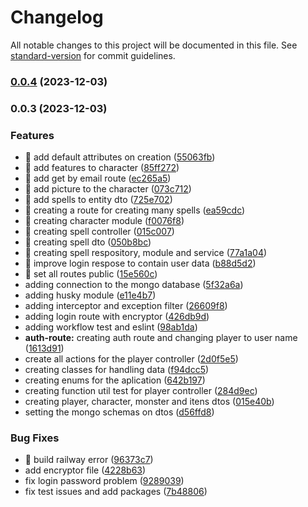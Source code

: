 # Changelog

All notable changes to this project will be documented in this file. See [standard-version](https://github.com/conventional-changelog/standard-version) for commit guidelines.

### [0.0.4](https://github.com/jordaoqualho/dungeon-of-aurora-api/compare/v0.0.3...v0.0.4) (2023-12-03)

### 0.0.3 (2023-12-03)


### Features

* 🎸 add default attributes on creation ([55063fb](https://github.com/jordaoqualho/dungeon-of-aurora-api/commit/55063fbdff7b747e7fac4df57e7c160f33264439))
* 🎸 add features to character ([85ff272](https://github.com/jordaoqualho/dungeon-of-aurora-api/commit/85ff2720c2748f05951d3e78ea7f851afa4c4104))
* 🎸 add get by email route ([ec265a5](https://github.com/jordaoqualho/dungeon-of-aurora-api/commit/ec265a54cdb0c2ce89913761552994200737dbb3))
* 🎸 add picture to the character ([073c712](https://github.com/jordaoqualho/dungeon-of-aurora-api/commit/073c71250bc55d5cb7378367d01dc7a4b3d418fb))
* 🎸 add spells to entity dto ([725e702](https://github.com/jordaoqualho/dungeon-of-aurora-api/commit/725e7021a1167195ad049f4a8b4ecafa20768a9e))
* 🎸 creating a route for creating many spells ([ea59cdc](https://github.com/jordaoqualho/dungeon-of-aurora-api/commit/ea59cdcdb05287de565b54eedbc23b3117f994ef))
* 🎸 creating character module ([f0076f8](https://github.com/jordaoqualho/dungeon-of-aurora-api/commit/f0076f8d32956a0295a87d7d577ae41b5d835458))
* 🎸 creating spell controller ([015c007](https://github.com/jordaoqualho/dungeon-of-aurora-api/commit/015c0076dd31cf7caab861a28beb5bc9965c589c))
* 🎸 creating spell dto ([050b8bc](https://github.com/jordaoqualho/dungeon-of-aurora-api/commit/050b8bca4cc5aaede74ff1e287db3d1d4b44d2c7))
* 🎸 creating spell respository, module and service ([77a1a04](https://github.com/jordaoqualho/dungeon-of-aurora-api/commit/77a1a045b129c0e3aa01f72129c03103a6b5cf8d))
* 🎸 improve login respose to contain user data ([b88d5d2](https://github.com/jordaoqualho/dungeon-of-aurora-api/commit/b88d5d26eacf59fc2c0e0a7b2eebcd88330353d2))
* 🎸 set all routes public ([15e560c](https://github.com/jordaoqualho/dungeon-of-aurora-api/commit/15e560c873001fe16ac3839b9e8e23e3c1e7b859))
* adding connection to the mongo database ([5f32a6a](https://github.com/jordaoqualho/dungeon-of-aurora-api/commit/5f32a6aec1806cec3eccdc65d8233729f0609ed9))
* adding husky module ([e11e4b7](https://github.com/jordaoqualho/dungeon-of-aurora-api/commit/e11e4b7e5f9b630b682a6ec45134df2f8b7f6908))
* adding interceptor and exception filter ([26609f8](https://github.com/jordaoqualho/dungeon-of-aurora-api/commit/26609f883a85b521796d9ac583dd37b7a8fdc683))
* adding login route with encryptor ([426db9d](https://github.com/jordaoqualho/dungeon-of-aurora-api/commit/426db9d499a65df34e126ac0705c3353d3be9671))
* adding workflow test and eslint ([98ab1da](https://github.com/jordaoqualho/dungeon-of-aurora-api/commit/98ab1da9aa7412e9a1e0d6c7da0d5e254e5b5bec))
* **auth-route:** creating auth route and changing player to user name ([1613d91](https://github.com/jordaoqualho/dungeon-of-aurora-api/commit/1613d91ab405fc648584322369bed6ccaa5a7b4a))
* create all actions for the player controller ([2d0f5e5](https://github.com/jordaoqualho/dungeon-of-aurora-api/commit/2d0f5e5188a471f15405227c1a6758287baf4afc))
* creating classes for handling data ([f94dcc5](https://github.com/jordaoqualho/dungeon-of-aurora-api/commit/f94dcc542847eb0ce25320e0702772e8467e0e12))
* creating enums for the aplication ([642b197](https://github.com/jordaoqualho/dungeon-of-aurora-api/commit/642b1971c3f51c98b2f624a323b264e5ee987032))
* creating function util test for player controller ([284d9ec](https://github.com/jordaoqualho/dungeon-of-aurora-api/commit/284d9eccc382fd2ac5b049be7e6a47fb45717f46))
* creating player, character, monster and itens dtos ([015e40b](https://github.com/jordaoqualho/dungeon-of-aurora-api/commit/015e40bccab858bb969a4077f02e41c1a1109e3a))
* setting the mongo schemas on dtos ([d56ffd8](https://github.com/jordaoqualho/dungeon-of-aurora-api/commit/d56ffd8f8384286814ad674be4dcd54ad4a67b18))


### Bug Fixes

* 🐛 build railway error ([96373c7](https://github.com/jordaoqualho/dungeon-of-aurora-api/commit/96373c7a14038480db5cee666ddf0ff0c59852ad))
* add encryptor file ([4228b63](https://github.com/jordaoqualho/dungeon-of-aurora-api/commit/4228b63ff8f6fad2dec10682d2127a37dd7ccefb))
* fix login password problem ([9289039](https://github.com/jordaoqualho/dungeon-of-aurora-api/commit/92890391f0f54d85bcb001b3dc2f89f9d5e84099))
* fix test issues and add packages ([7b48806](https://github.com/jordaoqualho/dungeon-of-aurora-api/commit/7b48806ada4910912c16da76705adaa59c3f4936))
